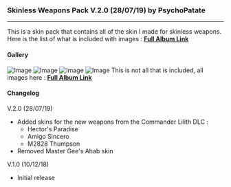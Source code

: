 ### Skinless Weapons Pack V.2.0 (28/07/19) by PsychoPatate
---

This is a skin pack that contains all of the skin I made for skinless weapons.  
Here is the list of what is included with images : **[Full Album Link](https://imgur.com/a/Z7q5ma1)**

#### Gallery
![Image](https://i.imgur.com/cYscIfy.jpg)
![Image](https://i.imgur.com/fq9z1LR.jpg)
![Image](https://i.imgur.com/gcrC92K.jpg)
![Image](https://i.imgur.com/WF1XdSt.jpg)
This is not all that is included, all images here : **[Full Album Link](https://imgur.com/a/Z7q5ma1)**

#### Changelog
V.2.0 (28/07/19)
- Added skins for the new weapons from the Commander Lilith DLC :
    - Hector's Paradise
    - Amigo Sincero
    - M2828 Thumpson
- Removed Master Gee's Ahab skin

V.1.0 (10/12/18)
- Initial release
